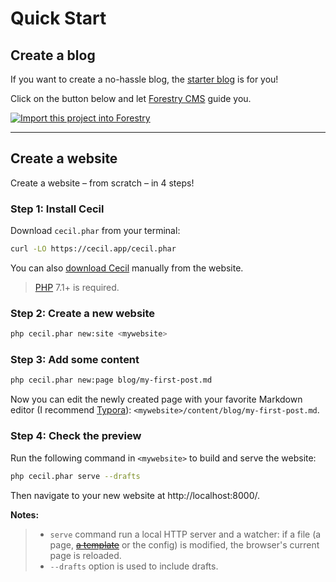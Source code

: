 <!--
description: "Create a new static site and preview it locally."
-->

# Quick Start

## Create a blog

If you want to create a no-hassle blog, the [starter blog](https://github.com/Cecilapp/the-butler#readme) is for you!

Click on the button below and let [Forestry CMS](https://forestry.io) guide you.

[![Import this project into Forestry](https://assets.forestry.io/import-to-forestryK.svg)](https://cecil.app/cms/forestry/import/)

----

## Create a website

Create a website – from scratch – in 4 steps!

### Step 1: Install Cecil

Download `cecil.phar` from your terminal:

```bash
curl -LO https://cecil.app/cecil.phar
```

You can also [download Cecil](https://cecil.app/download/) manually from the website.

> [PHP](http://php.net/manual/en/install.php) 7.1+ is required.

### Step 2: Create a new website

```bash
php cecil.phar new:site <mywebsite>
```

### Step 3: Add some content

```bash
php cecil.phar new:page blog/my-first-post.md
```

Now you can edit the newly created page with your favorite Markdown editor (I recommend [Typora](https://www.typora.io)): `<mywebsite>/content/blog/my-first-post.md`.

### Step 4: Check the preview

Run the following command in `<mywebsite>` to build and serve the website:

```bash
php cecil.phar serve --drafts
```

Then navigate to your new website at http://localhost:8000/.

**Notes:**

>- `serve` command run a local HTTP server and a watcher: if a file (a page, [~~a template~~](https://github.com/Cecilapp/Cecil/issues/321) or the config) is modified, the browser's current page is reloaded.
>- `--drafts` option is used to include drafts.
